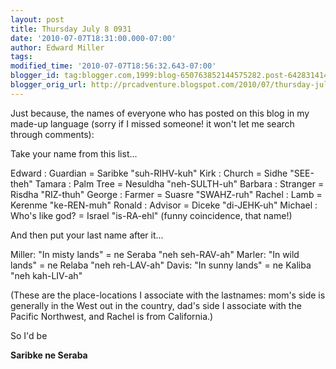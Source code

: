 ```yaml
---
layout: post
title: Thursday July 8 0931
date: '2010-07-07T18:31:00.000-07:00'
author: Edward Miller
tags: 
modified_time: '2010-07-07T18:56:32.643-07:00'
blogger_id: tag:blogger.com,1999:blog-650763852144575282.post-6428314144019868622
blogger_orig_url: http://prcadventure.blogspot.com/2010/07/thursday-july-8-0931.html
---
```


Just because, the names of everyone who has posted on this blog in my made-up language (sorry if I missed someone! it won't let me search through comments):

Take your name from this list...

Edward  : Guardian  = Saribke "suh-RIHV-kuh"
Kirk    : Church    = Sidhe "SEE-theh"
Tamara  : Palm Tree = Nesuldha "neh-SULTH-uh"
Barbara : Stranger  = Risdha "RIZ-thuh"
George  : Farmer    = Suasre "SWAHZ-ruh"
Rachel  : Lamb      = Kerenme "ke-REN-muh"
Ronald  : Advisor   = Diceke "di-JEHK-uh"
Michael : Who's like god? = Israel "is-RA-ehl"  (funny coincidence, that name!)

And then put your last name after it...

Miller: "In misty lands" = ne Seraba      "neh  seh-RAV-ah"
Marler: "In wild lands" = ne Relaba       "neh  reh-LAV-ah"
Davis: "In sunny lands" = ne Kaliba       "neh  kah-LIV-ah"

(These are the place-locations I associate with the lastnames: mom's side is generally in the West out in the country, dad's side I associate with the Pacific Northwest, and Rachel is from California.)

So I'd be

<span style="font-weight:bold;">Saribke ne Seraba</span>
